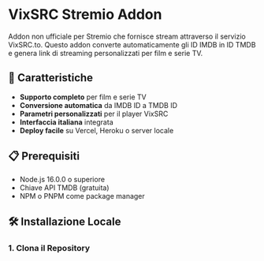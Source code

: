 # VixSRC Stremio Addon

Addon non ufficiale per Stremio che fornisce stream attraverso il servizio VixSRC.to. Questo addon converte automaticamente gli ID IMDB in ID TMDB e genera link di streaming personalizzati per film e serie TV.

## 🚀 Caratteristiche

- **Supporto completo** per film e serie TV
- **Conversione automatica** da IMDB ID a TMDB ID
- **Parametri personalizzati** per il player VixSRC
- **Interfaccia italiana** integrata
- **Deploy facile** su Vercel, Heroku o server locale

## 📋 Prerequisiti

- Node.js 16.0.0 o superiore
- Chiave API TMDB (gratuita)
- NPM o PNPM come package manager

## 🛠️ Installazione Locale

### 1. Clona il Repository
